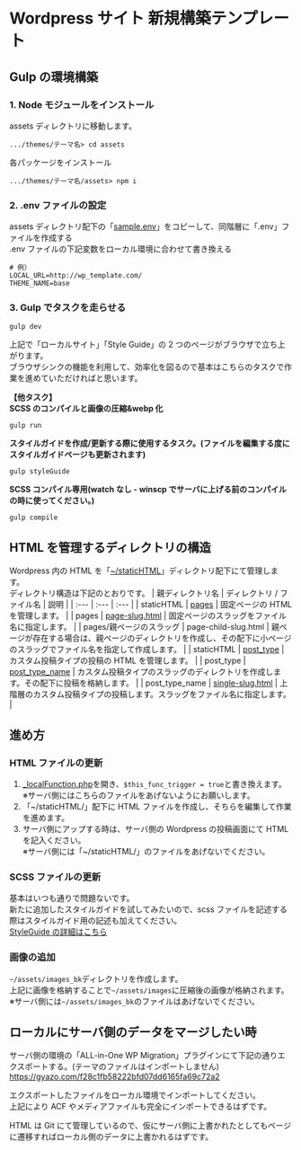 # Wordpress サイト 新規構築テンプレート

## Gulp の環境構築

### 1. Node モジュールをインストール

assets ディレクトリに移動します。

```
.../themes/テーマ名> cd assets
```

各パッケージをインストール

```
.../themes/テーマ名/assets> npm i
```

### 2. .env ファイルの設定

assets ディレクトリ配下の「[sample.env](assets/sample.env)」をコピーして、同階層に「.env」ファイルを作成する  
.env ファイルの下記変数をローカル環境に合わせて書き換える

```
# 例）
LOCAL_URL=http://wp_template.com/
THEME_NAME=base
```

### 3. Gulp でタスクを走らせる

```
gulp dev
```

上記で「ローカルサイト」「Style Guide」の 2 つのページがブラウザで立ち上がります。  
ブラウザシンクの機能を利用して、効率化を図るので基本はこちらのタスクで作業を進めていただければと思います。

**【他タスク】**  
**SCSS のコンパイルと画像の圧縮&webp 化**

```
gulp run
```

**スタイルガイドを作成/更新する際に使用するタスク。(ファイルを編集する度にスタイルガイドページも更新されます)**

```
gulp styleGuide
```

**SCSS コンパイル専用(watch なし - winscp でサーバに上げる前のコンパイルの時に使ってください。)**

```
gulp compile
```

## HTML を管理するディレクトリの構造

Wordpress 内の HTML を「[~/staticHTML](staticHTML)」ディレクトリ配下にて管理します。  
ディレクトリ構造は下記のとおりです。
| 親ディレクトリ名 | ディレクトリ / ファイル名 | 説明 |
| :--- | :--- | :--- |
| staticHTML | [pages](staticHTML/pages) | 固定ページの HTML を管理します。 |
| pages | [page-slug.html](staticHTML/pages/page-slug.html) | 固定ページのスラッグをファイル名に指定します。 |
| pages/親ページのスラッグ | page-child-slug.html | 親ページが存在する場合は、親ページのディレクトリを作成し、その配下に小ページのスラッグでファイル名を指定して作成します。 |
| staticHTML | [post_type](staticHTML/post_type) | カスタム投稿タイプの投稿の HTML を管理します。 |
| post_type | [post_type_name](staticHTML/post_type/post_type_name) | カスタム投稿タイプのスラッグのディレクトリを作成します。その配下に投稿を格納します。 |
| post_type_name | [single-slug.html](staticHTML/post_type/post_type_name/single-slug.html) | 上階層のカスタム投稿タイプの投稿します。スラッグをファイル名に指定します。 |

## 進め方

### HTML ファイルの更新

1. [\_localFunction.php](functions/_localFunction.php)を開き、`$this_func_trigger = true`と書き換えます。  
   ※サーバ側にはこちらのファイルをあげないようにお願いします。
2. 「~/staticHTML/」配下に HTML ファイルを作成し、そちらを編集して作業を進めます。
3. サーバ側にアップする時は、サーバ側の Wordpress の投稿画面にて HTML を記入ください。  
   ※サーバ側には「~/staticHTML/」のファイルをあげないでください。

### SCSS ファイルの更新

基本はいつも通りで問題ないです。  
新たに追加したスタイルガイドを試してみたいので、scss ファイルを記述する際はスタイルガイド用の記述も加えてください。  
[StyleGuide の詳細はこちら](assets/styleGuide/overview.md)

### 画像の追加

`~/assets/images_bk`ディレクトリを作成します。  
上記に画像を格納することで`~/assets/images`に圧縮後の画像が格納されます。  
※サーバ側には`~/assets/images_bk`のファイルはあげないでください。

## ローカルにサーバ側のデータをマージしたい時

サーバ側の環境の「ALL-in-One WP Migration」プラグインにて下記の通りエクスポートする。(テーマのファイルはインポートしません)  
https://gyazo.com/f28c1fb58222bfd07dd6165fa69c72a2

エクスポートしたファイルをローカル環境でインポートしてください。  
上記により ACF やメディアファイルも完全にインポートできるはずです。

HTML は Git にて管理しているので、仮にサーバ側に上書かれたとしてもページに遷移すればローカル側のデータに上書かれるはずです。
